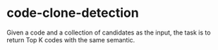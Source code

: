 # code-clone-detection
Given a code and a collection of candidates as the input, the task is to return Top K codes with the same semantic.

